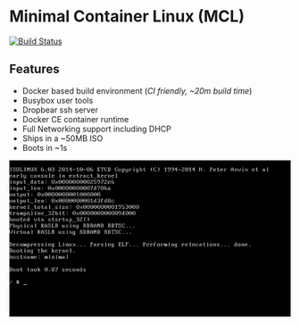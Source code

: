 # Minimal Container Linux (MCL)

[![Build Status](https://travis-ci.org/prologic/minimal-container-linux.svg)](https://travis-ci.org/prologic/minimal-container-linux)

## Features

* Docker based build environment (*CI friendly, ~20m build time*)
* Busybox user tools
* Dropbear ssh server
* Docker CE container runtime
* Full Networking support including DHCP
* Ships in a ~50MB ISO
* Boots in ~1s

![Screenshot](screenshot.png)
